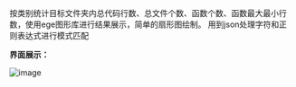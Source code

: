 按类别统计目标文件夹内总代码行数、总文件个数、函数个数、函数最大最小行数，使用ege图形库进行结果展示，简单的扇形图绘制。
用到json处理字符和正则表达式进行模式匹配

**界面展示：**

![image](https://github.com/user-attachments/assets/2d126321-11b8-4d6d-a00f-fd273ea29d9c)

